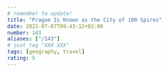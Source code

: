 ```yaml
---
# remember to update!
title: "Prague Is Known as the City of 100 Spires"
date: 2022-07-07T09:43:12+02:00
number: 143
aliases: ["/143"]
# just tag "XXX XXX"
tags: [geography, travel]
rating: 5
---
```

